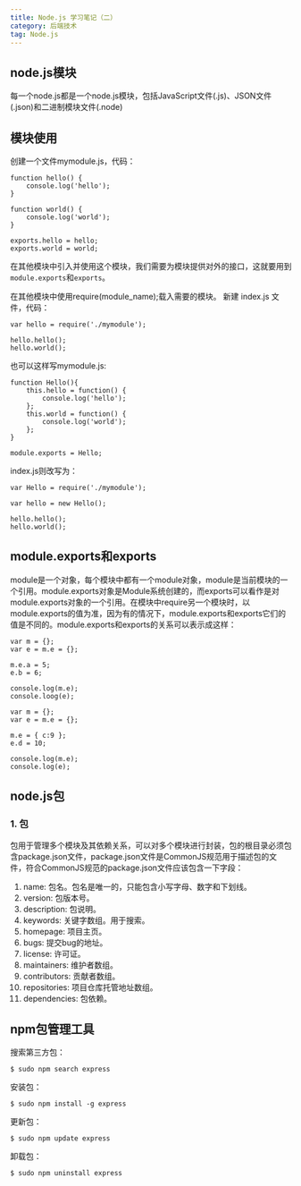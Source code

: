 ```yaml
---
title: Node.js 学习笔记（二）
category: 后端技术
tag: Node.js
---
```


## node.js模块

每一个node.js都是一个node.js模块，包括JavaScript文件(.js)、JSON文件(.json)和二进制模块文件(.node)

## 模块使用

创建一个文件mymodule.js，代码：

~~~
function hello() {
    console.log('hello');
}

function world() {
    console.log('world');
}

exports.hello = hello;
exports.world = world;
~~~

在其他模块中引入并使用这个模块，我们需要为模块提供对外的接口，这就要用到`module.exports`和`exports`。

在其他模块中使用require(module_name);载入需要的模块。
新建 index.js 文件，代码：

~~~
var hello = require('./mymodule');

hello.hello();
hello.world();
~~~

也可以这样写mymodule.js:

~~~
function Hello(){
    this.hello = function() {
        console.log('hello');
    };
    this.world = function() {
        console.log('world');
    };
}

module.exports = Hello;
~~~

index.js则改写为：

~~~
var Hello = require('./mymodule');

var hello = new Hello();

hello.hello();
hello.world();
~~~

## module.exports和exports

module是一个对象，每个模块中都有一个module对象，module是当前模块的一个引用。module.exports对象是Module系统创建的，而exports可以看作是对module.exports对象的一个引用。在模块中require另一个模块时，以module.exports的值为准，因为有的情况下，module.exports和exports它们的值是不同的。module.exports和exports的关系可以表示成这样：

~~~
var m = {};
var e = m.e = {};

m.e.a = 5;
e.b = 6;

console.log(m.e);
console.loog(e);
~~~

~~~
var m = {};
var e = m.e = {};

m.e = { c:9 };
e.d = 10;

console.log(m.e);
console.log(e);
~~~

## node.js包

### 1. 包

包用于管理多个模块及其依赖关系，可以对多个模块进行封装，包的根目录必须包含package.json文件，package.json文件是CommonJS规范用于描述包的文件，符合CommonJS规范的package.json文件应该包含一下字段：

1. name: 包名。包名是唯一的，只能包含小写字母、数字和下划线。
2. version: 包版本号。
3. description: 包说明。
4. keywords: 关键字数组。用于搜索。
5. homepage: 项目主页。
6. bugs: 提交bug的地址。
7. license: 许可证。
8. maintainers: 维护者数组。
9. contributors: 贡献者数组。
10. repositories: 项目仓库托管地址数组。
11. dependencies: 包依赖。

## npm包管理工具

搜索第三方包：

` $ sudo npm search express `

安装包：

` $ sudo npm install -g express `

更新包：

` $ sudo npm update express `

卸载包：

` $ sudo npm uninstall express `